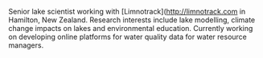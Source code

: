 Senior lake scientist working with [Limnotrack](http://limnotrack.com in Hamilton, New Zealand.
Research interests include lake modelling, climate change impacts on lakes and environmental education. 
Currently working on developing online platforms for water quality data for water resource managers.
